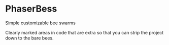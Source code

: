 # PhaserBess
Simple customizable bee swarms

Clearly marked areas in code that are extra so that you can strip the project down to the bare bees.
